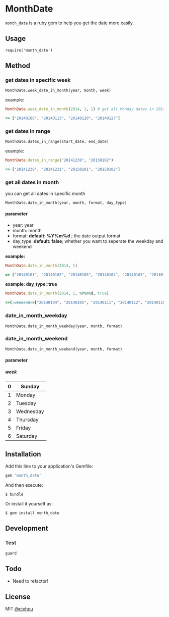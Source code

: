 # MonthDate

`month_date` is a ruby gem to help you get the date more easily.

## Usage

    require('month_date')

## Method
### get dates in specific week

    MonthDate.week_date_in_month(year, month, week)

example:

```ruby
MonthDate.week_date_in_month(2014, 1, 1) # get all Monday dates in 2014/1

=> ["20140106", "20140113", "20140120", "20140127"]
```
### get dates in range

    MonthDate.dates_in_range(start_date, end_date)

example:

```ruby
MonthDate.dates_in_range("20141230", "20150102")

=> ["20141230", "20141231", "20150101", "20150102"]
```
### get all dates in month

you can get all dates in specific month

    MonthDate.date_in_month(year, month, format, day_type)
    
#### parameter

* year: year
* month: month
* format: **default: %Y%m%d** ; the date output format
* day_type: **default: false**; whether you want to seperate the weekday and weekend

**example:**

```ruby
MonthDate.date_in_month(2014, 1)

=> ["20140101", "20140102", "20140103", "20140104", "20140105", "20140106", "20140107", "20140108", "20140109", "20140110", "20140111", "20140112", "20140113", "20140114", "20140115", "20140116", "20140117", "20140118", "20140119", "20140120", "20140121", "20140122", "20140123", "20140124", "20140125", "20140126", "20140127", "20140128", "20140129", "20140130", "20140131"]
```

**example: day_type=true**

```ruby
MonthDate.date_in_month(2014, 1, %Y%m%d, true)

=>{:weekend=>["20140104", "20140105", "20140111", "20140112", "20140118", "20140119", "20140125", "20140126"], :weekday=>["20140101", "20140102", "20140103", "20140106", "20140107", "20140108", "20140109", "20140110", "20140113", "20140114", "20140115", "20140116", "20140117", "20140120", "20140121", "20140122", "20140123", "20140124", "20140127", "20140128", "20140129", "20140130", "20140131"]}
```
### date_in_month_weekday
	
	MonthDate.date_in_month_weekday(year, month, format)
	
### date_in_month_weekend

	MonthDate.date_in_month_weekend(year, month, format)

#### parameter
##### week
| 0 | Sunday    |
|---|-----------|
| 1 | Monday    |
| 2 | Tuesday   |
| 3 | Wednesday |
| 4 | Thursday  |
| 5 | Friday    |
| 6 | Saturday  |
## Installation

Add this line to your application's Gemfile:

```ruby
gem 'month_date'
```

And then execute:

    $ bundle

Or install it yourself as:

    $ gem install month_date

## Development

### Test

    guard

## Todo

* Need to refactor!


## License 
MIT [@ctxhou](http://github.com/ctxhou)